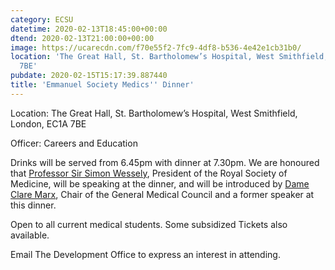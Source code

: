 ```yaml
---
category: ECSU
datetime: 2020-02-13T18:45:00+00:00
dtend: 2020-02-13T21:00:00+00:00
image: https://ucarecdn.com/f70e55f2-7fc9-4df8-b536-4e42e1cb31b0/
location: 'The Great Hall, St. Bartholomew’s Hospital, West Smithfield, London, EC1A
  7BE'
pubdate: 2020-02-15T15:17:39.887440
title: 'Emmanuel Society Medics'' Dinner'
---
```

Location: The Great Hall, St. Bartholomew’s Hospital, West Smithfield, London, EC1A 7BE

Officer: Careers and Education 

Drinks will be served from 6.45pm with dinner at 7.30pm. We are honoured that [Professor Sir Simon Wessely](https://www.rsm.ac.uk/about-us/how-we-are-governed/sir-simon-wessely-biography/), President of the Royal Society of Medicine, will be speaking at the dinner, and will be introduced by [Dame Clare Marx](https://www.gmc-uk.org/about/who-we-are/our-council), Chair of the General Medical Council and a former speaker at this dinner.

Open to all current medical students. Some subsidized Tickets also available.

Email The Development Office to express an interest in attending.

